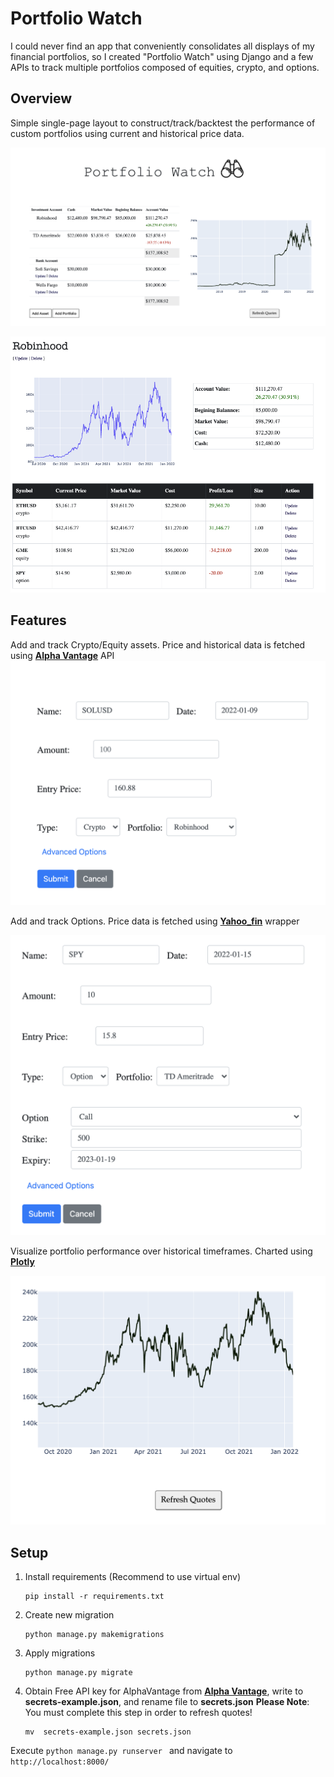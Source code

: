 # Portfolio Watch
I could never find an app that conveniently consolidates all displays of my financial portfolios, so I created "Portfolio Watch" using Django and a few APIs to track multiple portfolios composed of equities, crypto, and options.

## Overview ##

Simple single-page layout to construct/track/backtest the performance of custom portfolios using current and historical price data. 

![](./images/splash.png)
 

![](./images/portfolio.png)

## Features ##

Add and track Crypto/Equity assets. Price and historical data is fetched using  __[Alpha Vantage](https://www.alphavantage.co/)__ API
![](./images/crypto.png)

Add and track Options. Price data is fetched using __[Yahoo_fin](https://theautomatic.net/yahoo_fin-documentation/)__ wrapper 

![](./images/option.png)

Visualize portfolio performance over historical timeframes.
Charted using __[Plotly](https://plotly.com/python/)__

![](./images/plotly.png)

## Setup 
1. Install requirements (Recommend to use virtual env)
    ``` 
    pip install -r requirements.txt
    ```
2. Create new migration
    ``` 
    python manage.py makemigrations
    ```
3. Apply migrations
    ``` 
    python manage.py migrate
    ```

4. Obtain Free API key for AlphaVantage from __[Alpha Vantage](https://www.alphavantage.co/)__, write to  __secrets-example.json__, and rename file to __secrets.json__ 
__Please Note__: You must complete this step in order to refresh quotes!
    ``` 
    mv  secrets-example.json secrets.json
    ```

Execute ```python manage.py runserver ``` and navigate  to `http://localhost:8000/`
